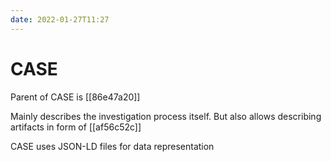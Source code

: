 ```yaml
---
date: 2022-01-27T11:27
---
```


# CASE

Parent of CASE is [[86e47a20]]

Mainly describes the investigation process itself. But also allows describing artifacts in form of [[af56c52c]]

CASE uses JSON-LD files for data representation

